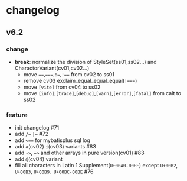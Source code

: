 # changelog

## v6.2

### change

- **break**: normalize the division of StyleSet(ss01,ss02...) and CharactorVariant(cv01,cv02...)
  - move `==`,`===`,`!=`,`!==` from cv02 to ss01
  - remove cv03 exclaim_equal_equal_equal(`!===`)
  - move `[vite]` from cv04 to ss02
  - move `[info]`,`[trace]`,`[debug]`,`[warn]`,`[error]`,`[fatal]` from calt to ss02

### feature

- init changelog #71
- add `/=` `|=` #72
- add `<==` for mybatisplus sql log
- add `a`(cv02) `i`(cv03) variants #83
- add `->`, `=>` and other arrays in pure version(cv01) #83
- add `@`(cv04) variant
- fill all characters in Latin 1 Supplement(`U+00A0-00FF`) except `U+00B2`, `U+00B3`, `U+00B9,` `U+00BC-00BE` #76